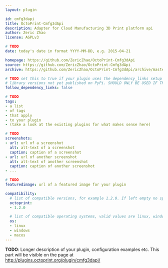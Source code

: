 ```yaml
---
layout: plugin

id: cmfg3dapi
title: OctoPrint-Cmfg3dApi
description: Adapter for Cloud Manufacturing 3D Print platform api
author: Zeric Zhao
license: AGPLv3

# TODO
date: today's date in format YYYY-MM-DD, e.g. 2015-04-21

homepage: https://github.com/ZericZhao/OctoPrint-Cmfg3dApi
source: https://github.com/ZericZhao/OctoPrint-Cmfg3dApi
archive: https://github.com/ZericZhao/OctoPrint-Cmfg3dApi/archive/master.zip

# TODO set this to true if your plugin uses the dependency_links setup parameter to include
# library versions not yet published on PyPi. SHOULD ONLY BE USED IF THERE IS NO OTHER OPTION!
follow_dependency_links: false

# TODO
tags:
- a list
- of tags
- that apply
- to your plugin
- (take a look at the existing plugins for what makes sense here)

# TODO
screenshots:
- url: url of a screenshot
  alt: alt-text of a screenshot
  caption: caption of a screenshot
- url: url of another screenshot
  alt: alt-text of another screenshot
  caption: caption of another screenshot
- ...

# TODO
featuredimage: url of a featured image for your plugin

compatibility:
  # list of compatible versions, for example 1.2.0. If left empty no specific version requirement will be assumed
  octoprint:
  - 1.2.0

  # list of compatible operating systems, valid values are linux, windows, macos, leaving empty defaults to all
  os:
  - linux
  - windows
  - macos
---
```


**TODO**: Longer description of your plugin, configuration examples etc. This part will be visible on the page at
http://plugins.octoprint.org/plugin/cmfg3dapi/
